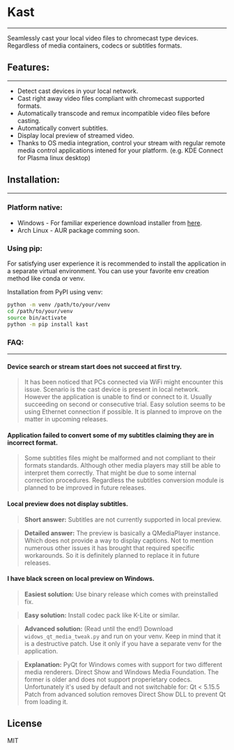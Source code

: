 # Kast
---
Seamlessly cast your local video files to chromecast type devices.
Regardless of media containers, codecs or subtitles formats.

## Features:
---
- Detect cast devices in your local network.
- Cast right away video files compliant with chromecast supported formats.
- Automatically transcode and remux incompatible video files before casting.
- Automatically convert subtitles.
- Display local preview of streamed video.
- Thanks to OS media integration, control your stream with regular remote media control applications intened for your platform.
(e.g. KDE Connect for Plasma linux desktop)

## Installation:
---

### Platform native:
- Windows - For familiar experience download installer from [here](https://bitbucket.org/massultidev/kast/downloads/).
- Arch Linux - AUR package comming soon.

### Using pip:
For satisfying user experience it is recommended to install the application in a separate virtual environment.
You can use your favorite env creation method like conda or venv.

Installation from PyPI using venv:
```sh
python -m venv /path/to/your/venv
cd /path/to/your/venv
source bin/activate
python -m pip install kast
```

### FAQ:
---

#### Device search or stream start does not succeed at first try.
> It has been noticed that PCs connected via WiFi might encounter this issue.
Scenario is the cast device is present in local network.
However the application is unable to find or connect to it.
Usually succeeding on second or consecutive trial.
Easy solution seems to be using Ethernet connection if possible.
It is planned to improve on the matter in upcoming releases.

#### Application failed to convert some of my subtitles claiming they are in incorrect format.
> Some subtitles files might be malformed and not compliant to their formats standards.
Although other media players may still be able to interpret them correctly.
That might be due to some internal correction procedures.
Regardless the subtitles conversion module is planned to be improved in future releases.

#### Local preview does not display subtitles.
> **Short answer:**
Subtitles are not currently supported in local preview.

> **Detailed answer:**
The preview is basically a QMediaPlayer instance.
Which does not provide a way to display captions.
Not to mention numerous other issues it has brought that required specific workarounds.
So it is definitely planned to replace it in future releases.

#### I have black screen on local preview on Windows.
> **Easiest solution:**
Use binary release which comes with preinstalled fix.

> **Easy solution:**
Install codec pack like K-Lite or similar.

> **Advanced solution:**
(Read until the end!) Download `widows_qt_media_tweak.py` and run on your venv.
Keep in mind that it is a destructive patch.
Use it only if you have a separate venv for the application.

> **Explanation:**
PyQt for Windows comes with support for two different media renderers.
Direct Show and Windows Media Foundation.
The former is older and does not support properietary codecs.
Unfortunately it's used by default and not switchable for: Qt < 5.15.5
Patch from advanced solution removes Direct Show DLL to prevent Qt from loading it.

## License
MIT
